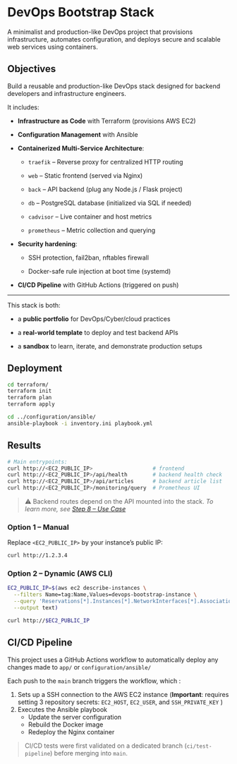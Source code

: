 # DevOps Bootstrap Stack

A minimalist and production-like DevOps project that provisions infrastructure, automates configuration, and deploys secure and scalable web services using containers.

## Objectives

Build a reusable and production-like DevOps stack designed for backend developers and infrastructure engineers.

It includes:

- **Infrastructure as Code** with Terraform (provisions AWS EC2)
    
- **Configuration Management** with Ansible
    
- **Containerized Multi-Service Architecture**:
    
    - `traefik` – Reverse proxy for centralized HTTP routing
        
    - `web` – Static frontend (served via Nginx)
        
    - `back` – API backend (plug any Node.js / Flask project)
        
    - `db` – PostgreSQL database (initialized via SQL if needed)
        
    - `cadvisor` – Live container and host metrics
        
    - `prometheus` – Metric collection and querying
        
- **Security hardening**:
    
    - SSH protection, fail2ban, nftables firewall
        
    - Docker-safe rule injection at boot time (systemd)
        
- **CI/CD Pipeline** with GitHub Actions (triggered on push)


***

This stack is both:

- a **public portfolio** for DevOps/Cyber/cloud practices
    
- a **real-world template** to deploy and test backend APIs
    
- a **sandbox** to learn, iterate, and demonstrate production setups


## Deployment

```bash
cd terraform/
terraform init
terraform plan
terraform apply

cd ../configuration/ansible/
ansible-playbook -i inventory.ini playbook.yml
```

## Results

```bash
# Main entrypoints:
curl http://<EC2_PUBLIC_IP>                   # frontend
curl http://<EC2_PUBLIC_IP>/api/health        # backend health check
curl http://<EC2_PUBLIC_IP>/api/articles      # backend article list
curl http://<EC2_PUBLIC_IP>/monitoring/query  # Prometheus UI
```

> ⚠️ Backend routes depend on the API mounted into the stack.
> *To learn more, see [Step 8 – Use Case](docs/08-use-case-api.md)*

### Option 1 – Manual

Replace `<EC2_PUBLIC_IP>` by your instance’s public IP:

```bash
curl http://1.2.3.4
```

### Option 2 – Dynamic (AWS CLI)

```bash
EC2_PUBLIC_IP=$(aws ec2 describe-instances \
  --filters Name=tag:Name,Values=devops-bootstrap-instance \
  --query 'Reservations[*].Instances[*].NetworkInterfaces[*].Association.PublicIp' \
  --output text)

curl http://$EC2_PUBLIC_IP
```


## CI/CD Pipeline

This project uses a GitHub Actions workflow to automatically deploy any changes made to `app/` or `configuration/ansible/`

Each push to the `main` branch triggers the workflow, which :

1. Sets up a SSH connection to the AWS EC2 instance (**Important**: requires setting 3 repository secrets: `EC2_HOST`, `EC2_USER`, and `SSH_PRIVATE_KEY` )
2. Executes the Ansible playbook
	- Update the server configuration
	- Rebuild the Docker image
	- Redeploy the Nginx container

> CI/CD tests were first validated on a dedicated branch (`ci/test-pipeline`) before merging into `main`.
